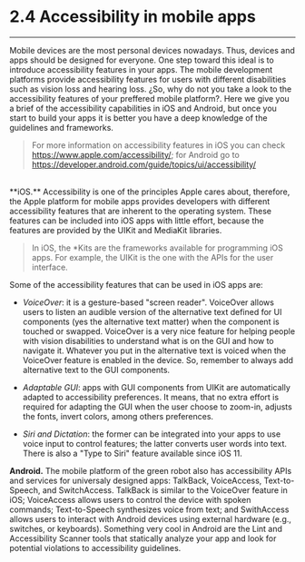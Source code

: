 # 2.4 Accessibility in mobile apps

---
Mobile devices are the most personal devices nowadays. Thus, devices and apps should be designed for everyone. One step toward this ideal is to introduce accessibility features in your apps. The mobile development platforms provide accessibility features for users with different disabilities such as vision loss and hearing loss. ¿So, why do not you take a look to the accessibility features of your preffered mobile platform?. Here we give you a brief of the accessibility capabilities in iOS and Android, but once you start to build your apps it is better you have a deep knowledge of the guidelines and frameworks.

> For more information on accessibility features in iOS you can check https://www.apple.com/accessibility/; for Android go to https://developer.android.com/guide/topics/ui/accessibility/

<br>
**iOS.** Accessibility is one of the principles Apple cares about, therefore, the Apple platform for mobile apps provides developers with different accessibility features that are inherent to the operating system. These features can be included into iOS apps with little effort, because the features are provided by the UIKit and MediaKit libraries.

> In iOS, the *Kits are the frameworks available for programming iOS apps. For example, the UIKit is the one with the APIs for the user interface.

 

Some of the accessibility features that can be used in iOS apps are:

- _VoiceOver_: it is a gesture-based "screen reader". VoiceOver allows users to listen an audible version of the alternative text defined for UI components (yes the alternative text matter) when the component is touched or swapped. VoiceOver is a very nice feature for helping people with vision disabilities to understand what is on the GUI and how to navigate it. Whatever you put in the alternative text is voiced when the VoiceOver feature is enabled in the device. So, remember to always add alternative text to the GUI components.

- _Adaptable GUI_: apps with GUI components from UIKit are automatically adapted to accessibility preferences. It means, that no extra effort is required for adapting the GUI when the user choose to zoom-in, adjusts the fonts, invert colors, among others preferences.


- _Siri and Dictation_: the former can be integrated into your apps to use voice input to control features; the latter converts user words into text. There is also a "Type to Siri" feature available since iOS 11. 


**Android.** The mobile platform of the green robot also has accessibility APIs and services for universaly designed apps: TalkBack, VoiceAccess, Text-to-Speech, and SwitchAccess. TalkBack is similar to the VoiceOver feature in iOS; VoiceAccess allows users to control the device with spoken commands; Text-to-Speech synthesizes voice from text; and SwithAccess allows users to interact with Android devices using external hardware (e.g., switches, or keyboards). Something very cool in Android are the Lint and Accessibility Scanner tools that statically analyze your app and look for potential violations to accessibility guidelines.

